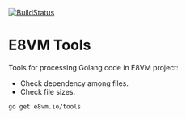 [![BuildStatus](https://travis-ci.org/e8vm/tools.png?branch=master)](https://travis-ci.org/e8vm/tools)

# E8VM Tools

Tools for processing Golang code in E8VM project:

- Check dependency among files.
- Check file sizes.

```
go get e8vm.io/tools
```

